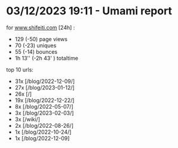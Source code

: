 # 03/12/2023 19:11 - Umami report
for www.shifeiti.com [24h] :

 - 129 (-50) page views
 - 70 (-23) uniques
 - 55 (-14) bounces
 - 1h 13'' (-2h 43' ) totaltime


top 10 urls:
 - 31x [/blog/2022-12-09/]
 - 27x [/blog/2023-01-12/]
 - 26x [/]
 - 19x [/blog/2022-12-22/]
 - 8x [/blog/2022-05-07/]
 - 3x [/blog/2023-02-03/]
 - 3x [/wiki/]
 - 2x [/blog/2022-08-26/]
 - 1x [/blog/2022-10-24/]
 - 1x [/blog/2022-12-09]


